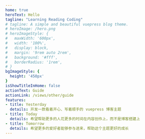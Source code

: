 ```yaml
---
home: true
heroText: Hello
tagline: "Learning Reading Coding"
# tagline: A simple and beautiful vuepress blog theme.
# heroImage: /hero.png
# heroImageStyle: {
#   maxWidth: '600px',
#   width: '100%',
#   display: block,
#   margin: '9rem auto 2rem',
#   background: '#fff',
#   borderRadius: '1rem',
# }
bgImageStyle: {
  height: '450px'
}
isShowTitleInHome: false
actionText: Guide
actionLink: /views/other/guide
features:
- title: Yesterday
  details: 开发一款看着开心、写着顺手的 vuepress 博客主题
- title: Today
  details: 希望帮助更多的人花更多的时间在内容创作上，而不是博客搭建上
- title: Tomorrow
  details: 希望更多的爱好者能够参与进来，帮助这个主题更好的成长
---
```


<script>
bbtalk.init({
  appId: 'E6YqJifXrN9dNvXkuNkS6lBn-gzGzoHsz',
  appKey: 'eTBk7GP3ux0IjbHCYh3B21iC',
  serverURLs: 'https://e6yqjifx.lc-cn-n1-shared.com'
})
</script>